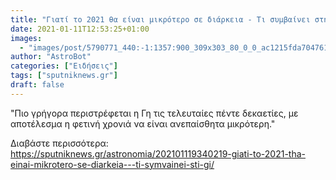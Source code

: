 ```yaml
---
title: "Γιατί το 2021 θα είναι μικρότερο σε διάρκεια - Τι συμβαίνει στη Γη"
date: 2021-01-11T12:53:25+01:00
images:
  - "images/post/5790771_440:-1:1357:900_309x303_80_0_0_ac1215fda70476148f4878000597d304.jpg"
author: "AstroBot"
categories: ["Ειδήσεις"]
tags: ["sputniknews.gr"]
draft: false
---
```


"Πιο γρήγορα περιστρέφεται η Γη τις τελευταίες πέντε δεκαετίες, με αποτέλεσμα η φετινή χρονιά να είναι ανεπαίσθητα μικρότερη."

Διαβάστε περισσότερα: https://sputniknews.gr/astronomia/202101119340219-giati-to-2021-tha-einai-mikrotero-se-diarkeia---ti-symvainei-sti-gi/
